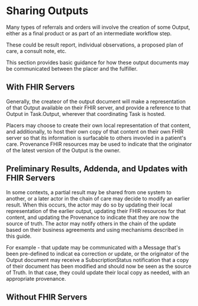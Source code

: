 # Sharing Outputs 
Many types of referrals and orders will involve the creation of some Output, either as a final product or as part of an intermediate workflow step.

These could be result report, individual observations, a proposed plan of care, a consult note, etc. 

This section provides basic guidance for how these output documents may be communicated between the placer and the fulfiller. 

## With FHIR Servers
Generally, the createor of the output document will make a representation of that Output available on their FHIR server, and provide a reference to that Output in Task.Output,
wherever that coordinating Task is hosted.

Placers may choose to create their own local representation of that content, and additionally, to host their own copy of that content on their own FHIR server so that its information
is surfacable to others invovled in a patient's care. Provenance FHIR resources may be used to indicate that the originator of the latest version of the Output is the owner. 

## Preliminary Results, Addenda, and Updates with FHIR Servers

In some contexts, a partial result may be shared from one system to another, or a later actor in the chain of care may decide to modify an earlier result. When this occurs, the actor
may do so by updating their local representation of the earlier output, updating their FHIR resources for that content, and updating the Provenance to indicate that they are now the
source of truth. The actor may notify others in the chain of the update based on their business agreements and using mechanisms described in this guide. 

For example - that update may be communicated with a Message that's been pre-defined to indicat ea correction or update, or the originator of the Output document may receive a
SubscriptionStatus notification that a copy of their document has been modified and should now be seen as the source of Truth. In that case, they could update their local copy as
needed, with an appropriate provenance. 

## Without FHIR Servers
